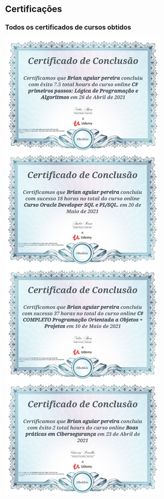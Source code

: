 <h1>Certificações</h1>
<p align="center">
  <h2>Todos os certificados de cursos obtidos</h2>
  <a href="#">
    <img align="center"  src="01ce.jpg" />
  </a>
  
  <a href="#">
    <img align="center"  src="02ce.jpg" />
  </a>
  
  <a href="#">
    <img align="center"  src="03ce.jpg" />
  </a>
  
  <a href="#">
    <img align="center"  src="04ce.jpg" />
  </a>
</p>

